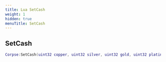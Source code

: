 ```yaml
---
title: Lua SetCash
weight: 1
hidden: true
menuTitle: SetCash
---
```

## SetCash
```lua
Corpse:SetCash(uint32 copper, uint32 silver, uint32 gold, uint32 platinum); -- void
```